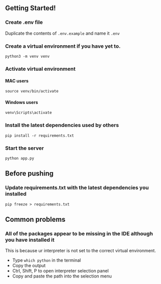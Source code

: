 ## Getting Started!

### Create .env file

Duplicate the contents of `.env.example` and name it `.env` 


### Create a virtual environment if you have yet to.

```
python3 -m venv venv
```

### Activate virtual environment

#### MAC users

```
source venv/bin/activate
```

#### Windows users

```
venv\Scripts\activate
```

### Install the latest dependencies used by others

```
pip install -r requirements.txt
```

### Start the server

```
python app.py
```

## Before pushing

### Update requirements.txt with the latest dependencies you installed

```
pip freeze > requirements.txt
```

## Common problems 

### All of the packages appear to be missing in the IDE although you have installed it

This is because ur interpreter is not set to the correct virtual environment.
- Type `which python` in the terminal
- Copy the output
- Ctrl, Shift, P to open interpreter selection panel
- Copy and paste the path into the selection menu

